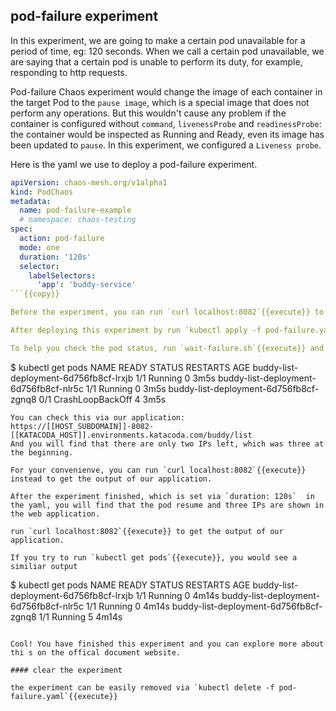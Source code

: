 ## pod-failure experiment
In this experiment, we are going to make a certain pod unavailable for a period of time, eg: 120 seconds.
When we call a certain pod unavailable, we are saying that a certain pod is unable to perform its duty, for example, responding to http requests.

Pod-failure Chaos experiment would change the image of each container in the target Pod to the `pause image`, which is a special image that does not perform any operations. But this wouldn't cause any problem if the container is configured without `command`, `livenessProbe` and `readinessProbe`: the container would be inspected as Running and Ready, even its image has been updated to `pause`. In this experiment, we configured a `Liveness probe`.

Here is the yaml we use to deploy a pod-failure experiment.

```yaml
apiVersion: chaos-mesh.org/v1alpha1
kind: PodChaos
metadata:
  name: pod-failure-example
  # namespace: chaos-testing
spec:
  action: pod-failure
  mode: one
  duration: '120s'
  selector:
    labelSelectors:
      'app': 'buddy-service'
```{{copy}}

Before the experiment, you can run `curl localhost:8082`{{execute}} to get the output of our application to get a available pods' ip list.

After deploying this experiment by run `kubectl apply -f pod-failure.yaml`{{execute}}, you can expect that one of the pods has been injected and its image has been updated to `pause`. It would need several minutes before the experiment applies and hopefully the pod status would be `CrashLoopBackOff`.

To help you check the pod status, run `wait-failure.sh`{{execute}} and then run `kubectl get pods`{{execute}} to check the status.

```
$ kubectl get pods
NAME                                     READY   STATUS             RESTARTS   AGE
buddy-list-deployment-6d756fb8cf-lrxjb   1/1     Running            0          3m5s
buddy-list-deployment-6d756fb8cf-nlr5c   1/1     Running            0          3m5s
buddy-list-deployment-6d756fb8cf-zgnq8   0/1     CrashLoopBackOff   4          3m5s
```
You can check this via our application: https://[[HOST_SUBDOMAIN]]-8082-[[KATACODA_HOST]].environments.katacoda.com/buddy/list 
And you will find that there are only two IPs left, which was three at the beginning.

For your convenienve, you can run `curl localhost:8082`{{execute}} instead to get the output of our application.

After the experiment finished, which is set via `duration: 120s`  in the yaml, you will find that the pod resume and three IPs are shown in the web application. 

run `curl localhost:8082`{{execute}} to get the output of our application.

If you try to run `kubectl get pods`{{execute}}, you would see a similiar output

```
$ kubectl get pods
NAME                                     READY   STATUS    RESTARTS   AGE
buddy-list-deployment-6d756fb8cf-lrxjb   1/1     Running   0          4m14s
buddy-list-deployment-6d756fb8cf-nlr5c   1/1     Running   0          4m14s
buddy-list-deployment-6d756fb8cf-zgnq8   1/1     Running   5          4m14s
```

Cool! You have finished this experiment and you can explore more about thi s on the offical document website.

#### clear the experiment

the experiment can be easily removed via `kubectl delete -f pod-failure.yaml`{{execute}}
